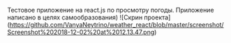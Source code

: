 Тестовое приложение на react.js по просмотру погоды. Приложение написано в целях самообразования)
![Скрин проекта] (https://github.com/VanyaNeytrino/weather_react/blob/master/screenshot/Screenshot%202018-12-02%20at%2012.13.47.png)
